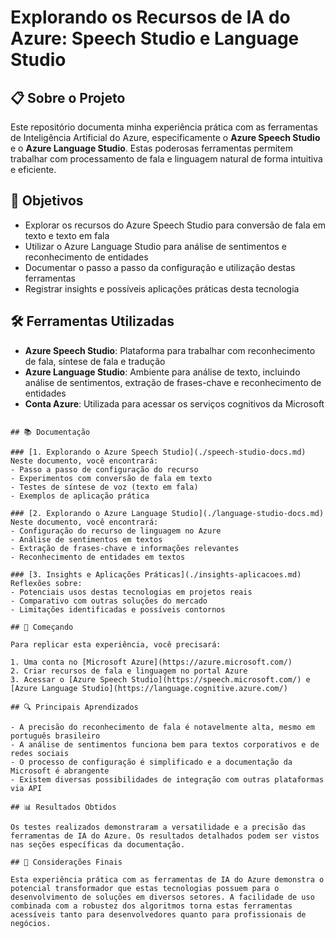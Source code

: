 # Explorando os Recursos de IA do Azure: Speech Studio e Language Studio

## 📋 Sobre o Projeto

Este repositório documenta minha experiência prática com as ferramentas de Inteligência Artificial do Azure, especificamente o **Azure Speech Studio** e o **Azure Language Studio**. Estas poderosas ferramentas permitem trabalhar com processamento de fala e linguagem natural de forma intuitiva e eficiente.

## 🎯 Objetivos

- Explorar os recursos do Azure Speech Studio para conversão de fala em texto e texto em fala
- Utilizar o Azure Language Studio para análise de sentimentos e reconhecimento de entidades
- Documentar o passo a passo da configuração e utilização destas ferramentas
- Registrar insights e possíveis aplicações práticas desta tecnologia

## 🛠️ Ferramentas Utilizadas

- **Azure Speech Studio**: Plataforma para trabalhar com reconhecimento de fala, síntese de fala e tradução
- **Azure Language Studio**: Ambiente para análise de texto, incluindo análise de sentimentos, extração de frases-chave e reconhecimento de entidades
- **Conta Azure**: Utilizada para acessar os serviços cognitivos da Microsoft
```

## 📚 Documentação

### [1. Explorando o Azure Speech Studio](./speech-studio-docs.md)
Neste documento, você encontrará:
- Passo a passo de configuração do recurso
- Experimentos com conversão de fala em texto
- Testes de síntese de voz (texto em fala)
- Exemplos de aplicação prática

### [2. Explorando o Azure Language Studio](./language-studio-docs.md)
Neste documento, você encontrará:
- Configuração do recurso de linguagem no Azure
- Análise de sentimentos em textos
- Extração de frases-chave e informações relevantes
- Reconhecimento de entidades em textos

### [3. Insights e Aplicações Práticas](./insights-aplicacoes.md)
Reflexões sobre:
- Potenciais usos destas tecnologias em projetos reais
- Comparativo com outras soluções do mercado
- Limitações identificadas e possíveis contornos

## 🚀 Começando

Para replicar esta experiência, você precisará:

1. Uma conta no [Microsoft Azure](https://azure.microsoft.com/)
2. Criar recursos de fala e linguagem no portal Azure
3. Acessar o [Azure Speech Studio](https://speech.microsoft.com/) e [Azure Language Studio](https://language.cognitive.azure.com/)

## 🔍 Principais Aprendizados

- A precisão do reconhecimento de fala é notavelmente alta, mesmo em português brasileiro
- A análise de sentimentos funciona bem para textos corporativos e de redes sociais
- O processo de configuração é simplificado e a documentação da Microsoft é abrangente
- Existem diversas possibilidades de integração com outras plataformas via API

## 📊 Resultados Obtidos

Os testes realizados demonstraram a versatilidade e a precisão das ferramentas de IA do Azure. Os resultados detalhados podem ser vistos nas seções específicas da documentação.

## 📝 Considerações Finais

Esta experiência prática com as ferramentas de IA do Azure demonstra o potencial transformador que estas tecnologias possuem para o desenvolvimento de soluções em diversos setores. A facilidade de uso combinada com a robustez dos algoritmos torna estas ferramentas acessíveis tanto para desenvolvedores quanto para profissionais de negócios.
